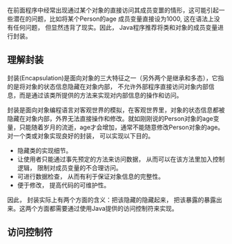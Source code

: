 在前面程序中经常出现通过某个对象的直接访问其成员变噩的情形，这可能引起一些潜在的问题，比如将某个Person的age 成员变量直接设为1000, 这在语法上没有任何问题， 但显然违背了现实。因此， Java程序推荐将类和对象的成员变量进行封装。

## 理解封装
封装(Encapsulation)是面向对象的三大特征之一（另外两个是继承和多态），它指的是将对象的状态信息隐藏在对象内部， 不允许外部程序直接访问对象内部信息，而是通过该类所提供的方法来实现对内部信息的操作和访问。

封装是面向对象编程语言对客观世界的模拟，在客观世界里，对象的状态信息都被隐藏在对象内部，外界无法直接操作和修改。就如刚刚说的Person对象的age变量，只能随着岁月的流逝，age才会增加，通常不能随意修改Person对象的age。对一个类或对象实现良好的封装， 可以实现以下目的。
- 隐藏类的实现细节。
- 让使用者只能通过事先预定的方法来访问数据， 从而可以在该方法里加入控制逻辑， 限制对成员变量的不合理访问。
- 可进行数据检查， 从而有利于保证对象信息的完整性。
- 便于修改， 提高代码的可维护性。

因此， 封装实际上有两个方面的含义：把该隐藏的隐藏起来， 把该暴露的暴露出来。这两个方面都需要通过使用Java提供的访问控制符来实现。

## 访问控制符
